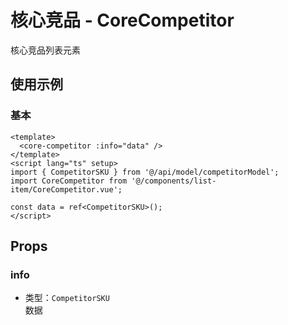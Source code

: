 # 核心竞品 - CoreCompetitor
核心竞品列表元素

## 使用示例
### 基本
```vue
<template>
  <core-competitor :info="data" />
</template>
<script lang="ts" setup>
import { CompetitorSKU } from '@/api/model/competitorModel';
import CoreCompetitor from '@/components/list-item/CoreCompetitor.vue';

const data = ref<CompetitorSKU>();
</script>
```

## Props

### info
- 类型：`CompetitorSKU`  
数据
